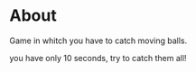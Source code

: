 # About

Game in whitch you have to catch moving balls.


you have only 10 seconds, try to catch them all!
